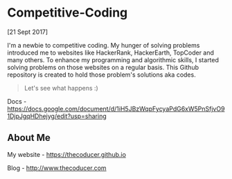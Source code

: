 # Competitive-Coding
[21 Sept 2017]

I'm a newbie to competitive coding. My hunger of solving problems introduced me to websites like HackerRank, HackerEarth, TopCoder and many others.
To enhance my programming and algorithmic skills, I started solving problems on those websites on a regular basis. This Github repository is created to hold those problem's solutions aka codes. 

>Let's see what happens :)

Docs - https://docs.google.com/document/d/1iH5JBzWqpFycyaPdG6xW5PnSfjvO91DjpJgqHDhejyg/edit?usp=sharing

## About Me
My website - <a href="https://thecoducer.github.io" target="_blank">https://thecoducer.github.io</a>

Blog - <a href="http://www.thecoducer.com" target="_blank">http://www.thecoducer.com</a>

